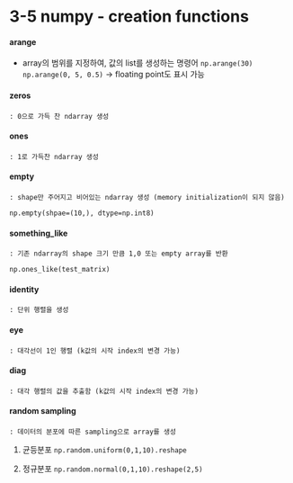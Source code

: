 # 3-5 numpy - creation functions

#### arange
- array의 범위를 지정하여, 값의 list를 생성하는 명령어
``` np.arange(30) ```
``` np.arange(0, 5, 0.5) ``` -> floating point도 표시 가능

#### zeros
    : 0으로 가득 찬 ndarray 생성

#### ones
    : 1로 가득찬 ndarray 생성

#### empty
    : shape만 주어지고 비어있는 ndarray 생성 (memory initialization이 되지 않음)

``` np.empty(shpae=(10,), dtype=np.int8) ```

#### something_like
    : 기존 ndarray의 shape 크기 만큼 1,0 또는 empty array를 반환

``` np.ones_like(test_matrix) ```

#### identity
    : 단위 행렬을 생성

#### eye
    : 대각선이 1인 행렬 (k값의 시작 index의 변경 가능)

#### diag
    : 대각 행렬의 값을 추출함 (k값의 시작 index의 변경 가능)

#### random sampling
    : 데이터의 분포에 따른 sampling으로 array를 생성

1. 균등분포
   ``` np.random.uniform(0,1,10).reshape ```

2. 정규분포
   ``` np.random.normal(0,1,10).reshape(2,5) ```
